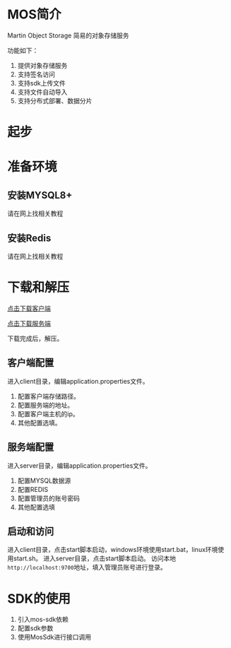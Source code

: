 # MOS简介
Martin Object Storage 简易的对象存储服务

功能如下：
1. 提供对象存储服务
2. 支持签名访问
3. 支持sdk上传文件
4. 支持文件自动导入
5. 支持分布式部署、数据分片

# 起步
# 准备环境
## 安装MYSQL8+
请在网上找相关教程
## 安装Redis
请在网上找相关教程
# 下载和解压
[点击下载客户端](http://rs.668mt.cn:6500/mos/mos/1.0/client-1.0.zip?sign=Gra_NCPy4Hj3fGU5LubUqk1PM3PjfzMAXxc8QMU4FIIJ9mBONgHL0Cn9buI-IY0MYdxnk9xZ1meQBFcjezEhgAVqFghoUJg2ckiLl8IVoRUw13LmBM0IqonqakEvD1imtpfe3KtppqWhcWBQHHB5BEsBzf7qx5MkPoevsAFZudc=&openId=2)

[点击下载服务端](http://rs.668mt.cn:6500/mos/mos/1.0/server-1.0.zip?sign=hT_UKK3d7CPJh1KZwDggkXAh_wqEINj1czXRNQDCX2Sb83FcDRzyuO1dl-i3TxxGbfH9cBJrm7RkUuD4iWGbL1jTJEd0vrhSTJVyvFpC86L5DmTne7_5cAO266w-wG0A_vZv8P_kki1qEJpb8szip8034IV8BRx_nmBVR06P7gM=&openId=2)

下载完成后，解压。

## 客户端配置
进入client目录，编辑application.properties文件。
1. 配置客户端存储路径。
2. 配置服务端的地址。
3. 配置客户端主机的ip。
4. 其他配置选填。

## 服务端配置
进入server目录，编辑application.properties文件。
1. 配置MYSQL数据源
2. 配置REDIS
3. 配置管理员的账号密码
4. 其他配置选填

## 启动和访问
进入client目录，点击start脚本启动，windows环境使用start.bat，linux环境使用start.sh。
进入server目录，点击start脚本启动。
访问本地`http://localhost:9700`地址，填入管理员账号进行登录。

# SDK的使用
1. 引入mos-sdk依赖
2. 配置sdk参数
3. 使用MosSdk进行接口调用